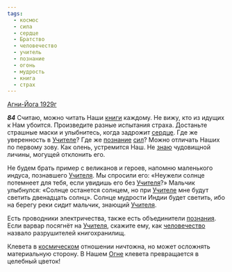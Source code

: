 ```yaml
---
tags:
  - космос
  - сила
  - сердце
  - Братство
  - человечество
  - учитель
  - познание
  - огонь
  - мудрость
  - книга
  - страх
---
```


[Агни-Йога 1929г](/agni/1929)

___84___
Считаю, можно читать Наши [книги](/tag/#книга) каждому. Не вижу, кто из идущих к Нам убоится. Произведите разные испытания страха. Достаньте страшные маски и улыбнитесь, когда задрожит [сердце](/tag/#сердце). Где же уверенность в [Учителе](/tag/#учитель)? Где же [познание](/tag/#познание) [сил](/tag/#сила)? Можно отличать Наших по первому зову. Как олень, устремится Наш. Не [знаю](/tag/#познание) чудовищной личины, могущей отклонить его.   

Не будем брать пример с великанов и героев, напомню маленького индуса, познавшего [Учителя](/tag/#учитель). Мы спросили его: «Неужели солнце потемнеет для тебя, если увидишь его без [Учителя](/tag/#учитель)?» Мальчик улыбнулся: «Солнце останется солнцем, но при [Учителе](/tag/#учитель) мне будут светить двенадцать солнц». Солнце мудрости Индии будет светить, ибо на берегу реки сидит мальчик, знающий [Учителя](/tag/#учитель).   

Есть проводники электричества, также есть объединители [познания](/tag/#познание). Если варвар посягнёт на [Учителя](/tag/#учитель), скажите ему, как [человечество](/tag/#человечество) назвало разрушителей книгохранилищ.   

Клевета в [космическом](/tag/#космос) отношении ничтожна, но может осложнять материальную сторону. В Нашем [Огне](/tag/#огонь) клевета превращается в целебный цветок!